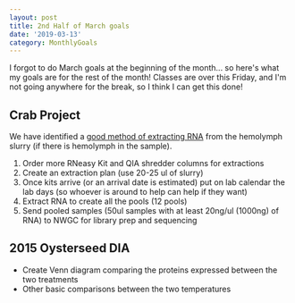 ```yaml
---
layout: post
title: 2nd Half of March goals
date: '2019-03-13'
category: MonthlyGoals
---
```

I forgot to do March goals at the beginning of the month... so here's what my goals are for the rest of the month! Classes are over this Friday, and I'm not going anywhere for the break, so I think I can get this done! 

## Crab Project
We have identified a [good method of extracting RNA](https://grace-ac.github.io/RNeasy-sample-vol-tests/) from the hemolymph slurry (if there is hemolymph in the sample). 

1. Order more RNeasy Kit and QIA shredder columns for extractions
2. Create an extraction plan (use 20-25 ul of slurry)
3. Once kits arrive (or an arrival date is estimated) put on lab calendar the lab days (so whoever is around to help can help if they want)
4. Extract RNA to create all the pools (12 pools)
5. Send pooled samples (50ul samples with at least 20ng/ul (1000ng) of RNA) to NWGC for library prep and sequencing

## 2015 Oysterseed DIA

- Create Venn diagram comparing the proteins expressed between the two treatments
- Other basic comparisons between the two temperatures 
